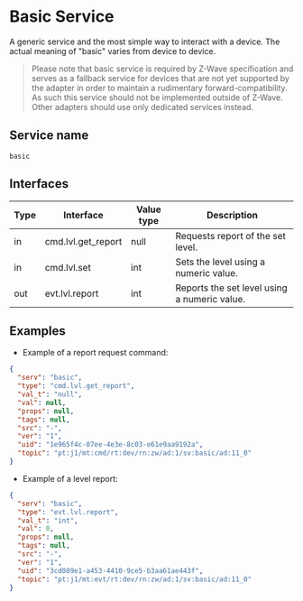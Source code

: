 # Basic Service

A generic service and the most simple way to interact with a device. The actual meaning of "basic" varies from device to device.

> Please note that basic service is required by Z-Wave specification and serves as a fallback service for devices that are not yet supported by the adapter in order to maintain
> a rudimentary forward-compatibility. As such this service should not be implemented outside of Z-Wave. Other adapters should use only dedicated services instead.

## Service name

`basic`

## Interfaces

| Type | Interface          | Value type | Description                                  |
|------|--------------------|------------|----------------------------------------------|
| in   | cmd.lvl.get_report | null       | Requests report of the set level.            |
| in   | cmd.lvl.set        | int        | Sets the level using a numeric value.        |
| out  | evt.lvl.report     | int        | Reports the set level using a numeric value. |

## Examples

* Example of a report request command:

```json
{
  "serv": "basic",
  "type": "cmd.lvl.get_report",
  "val_t": "null",
  "val": null,
  "props": null,
  "tags": null,
  "src": "-",
  "ver": "1",
  "uid": "1e965f4c-07ee-4e3e-8c03-e61e9aa9192a",
  "topic": "pt:j1/mt:cmd/rt:dev/rn:zw/ad:1/sv:basic/ad:11_0"
}
```

* Example of a level report:

```json
{
  "serv": "basic",
  "type": "evt.lvl.report",
  "val_t": "int",
  "val": 0,
  "props": null,
  "tags": null,
  "src": "-",
  "ver": "1",
  "uid": "3cd089e1-a453-4410-9ce5-b3aa61ae443f",
  "topic": "pt:j1/mt:evt/rt:dev/rn:zw/ad:1/sv:basic/ad:11_0"
}
```

